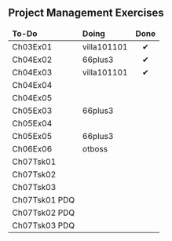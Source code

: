 

<h2>Project Management Exercises</h2>
<table>
	<thead>
		<tr>
			<td>
				<b><span>To-Do</span></b>
			</td>
			<td>
				<b><span>Doing</span></b>
			</td>
			<td>
				<b><span>Done</span></b>
			</td>
		</tr>
	</thead>
	<tbody>
		<tr>
			<td>
				<span>Ch03Ex01</span>
			</td>
			<td>
				<span>villa101101</span>
			</td>
			<td>
				<center><span>&#10004;</span></center>
			</td>
		</tr>
		<tr>
			<td>
				<span>Ch04Ex02</span>
			</td>
			<td>
				<span>66plus3</span>
			</td>
			<td>
				<center><span>&#10004;</span></center>
			</td>
		</tr>
		<tr>
			<td>
				<span>Ch04Ex03</span>
			</td>
			<td>
				<span>villa101101</span>
			</td>
			<td>
				<center><span>&#10004;</span></center>
			</td>
		</tr>
		<tr>
			<td>
				<span>Ch04Ex04</span>
			</td>
			<td>
				<span></span>
			</td>
			<td>
				<!--<center><span>&#10004;</span></center>-->
			</td>
		</tr>
		<tr>
			<td>
				<span>Ch04Ex05</span>
			</td>
			<td>
				<span></span>
			</td>
			<td>
				<!--<center><span>&#10004;</span></center>-->
			</td>
		</tr>
		<tr>
			<td>
				<span>Ch05Ex03</span>
			</td>
			<td>
				<span>66plus3</span>
			</td>
			<td>
				<!--<center><span>&#10004;</span></center>-->
			</td>
		</tr>
		<tr>
			<td>
				<span>Ch05Ex04</span>
			</td>
			<td>
				<span></span>
			</td>
			<td>
				<!--<center><span>&#10004;</span></center>-->
			</td>
		</tr>
		<tr>
			<td>
				<span>Ch05Ex05</span>
			</td>
			<td>
				<span>66plus3</span>
			</td>
			<td>
				<!--<center><span>&#10004;</span></center>-->
			</td>
		</tr>
		<tr>
			<td>
				<span>Ch06Ex06</span>
			</td>
			<td>
				<span>otboss</span>
			</td>
			<td>
				<!--<center><span>&#10004;</span></center>-->
			</td>
		</tr>
		<tr>
			<td>
				<span>Ch07Tsk01</span>
			</td>
			<td>
				<span></span>
			</td>
			<td>
				<!--<center><span>&#10004;</span></center>-->
			</td>
		</tr>
		<tr>
			<td>
				<span>Ch07Tsk02</span>
			</td>
			<td>
				<span></span>
			</td>
			<td>
				<!--<center><span>&#10004;</span></center>-->
			</td>
		</tr>
		<tr>
			<td>
				<span>Ch07Tsk03</span>
			</td>
			<td>
				<span></span>
			</td>
			<td>
				<!--<center><span>&#10004;</span></center>-->
			</td>
		</tr>
		<tr>
			<td>
				<span>Ch07Tsk01 PDQ</span>
			</td>
			<td>
				<span></span>
			</td>
			<td>
				<!--<center><span>&#10004;</span></center>-->
			</td>
		</tr>
		<tr>
			<td>
				<span>Ch07Tsk02 PDQ</span>
			</td>
			<td>
				<span></span>
			</td>
			<td>
				<!--<center><span>&#10004;</span></center>-->
			</td>
		</tr>
		<tr>
			<td>
				<span>Ch07Tsk03 PDQ</span>
			</td>
			<td>
				<span></span>
			</td>
			<td>
				<!--<center><span>&#10004;</span></center>-->
			</td>
		</tr>
	</tbody>
</table>
